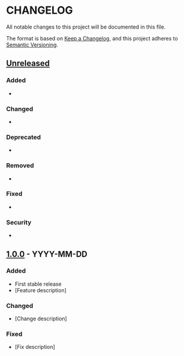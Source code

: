 # CHANGELOG

<!---
Important Guidelines for CHANGELOG.md:
1. Format & Structure
   - Follow "Keep a Changelog" format (https://keepachangelog.com)
   - Latest version at the top
   - Use semantic versioning (MAJOR.MINOR.PATCH)
   - Include release dates
   - Group changes into categories (Added, Changed, Deprecated, Removed, Fixed, Security)

2. Writing Style
   - Write for users, not developers
   - Focus on functional changes
   - Keep it clear and concise
   - Use imperative mood for descriptions

3. Management
   - Keep in root directory
   - Link from README.md
   - Maintain "Unreleased" section
   - Sync with Git tags
--->

All notable changes to this project will be documented in this file.

The format is based on [Keep a Changelog](https://keepachangelog.com/en/1.1.0/),
and this project adheres to [Semantic Versioning](https://semver.org/spec/v2.0.0.html).

## [Unreleased]

### Added
- 

### Changed
-

### Deprecated
-

### Removed
-

### Fixed
-

### Security
-

## [1.0.0] - YYYY-MM-DD
### Added
- First stable release
- [Feature description]

### Changed
- [Change description]

### Fixed
- [Fix description]

<!---
Version Entry Template:

## [X.Y.Z] - YYYY-MM-DD
### Added
- New features

### Changed
- Changes in existing functionality

### Deprecated
- Soon-to-be removed features

### Removed
- Now removed features

### Fixed
- Bug fixes

### Security
- Vulnerability fixes
--->

[Unreleased]: https://github.com/gnoswap-labs/gnoswap/compare/v1.0.0...HEAD
[1.0.0]: https://github.com/gnoswap-labs/gnoswap/releases/tag/v1.0.0
